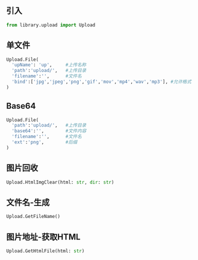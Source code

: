 ## 引入
```python
from library.upload import Upload
```

## 单文件
```python
Upload.File(
  'upName': 'up',     #上传名称
  'path':'upload/',   #上传目录
  'filename':'',      #文件名
  'bind':['jpg','jpeg','png','gif','mov','mp4','wav','mp3'], #允许格式
)
```

## Base64
```python
Upload.File(
  'path':'upload/',   #上传目录
  'base64':'',        #文件内容
  'filename':'',      #文件名
  'ext':'png',        #后缀
)
```

## 图片回收
```python
Upload.HtmlImgClear(html: str, dir: str)
```

## 文件名-生成
```python
Upload.GetFileName()
```

## 图片地址-获取HTML
```python
Upload.GetHtmlFile(html: str)
```
